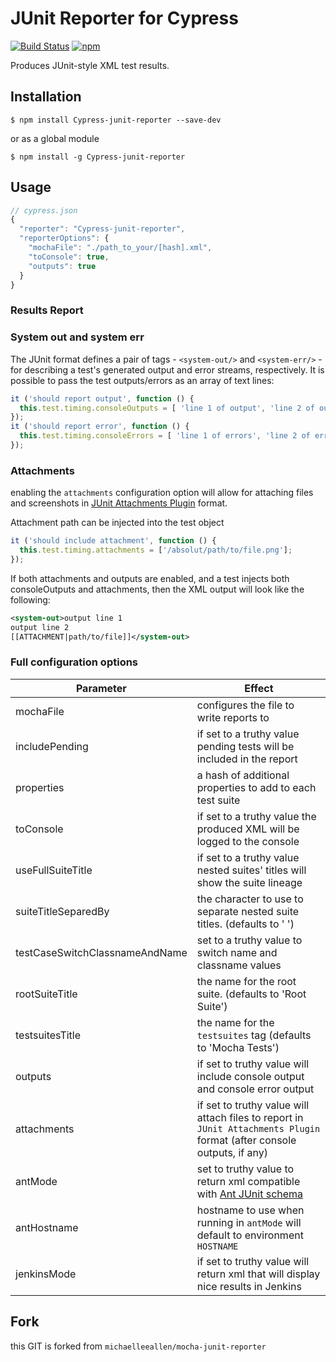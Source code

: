 # JUnit Reporter for Cypress

[![Build Status][travis-badge]][travis-build]
[![npm][npm-badge]][npm-listing]

Produces JUnit-style XML test results.

## Installation

```shell
$ npm install Cypress-junit-reporter --save-dev
```

or as a global module
```shell
$ npm install -g Cypress-junit-reporter
```

## Usage
```javascript
// cypress.json
{
  "reporter": "Cypress-junit-reporter",
  "reporterOptions": {
    "mochaFile": "./path_to_your/[hash].xml",   
    "toConsole": true,
    "outputs": true
  }
}
```

### Results Report
### System out and system err
The JUnit format defines a pair of tags - `<system-out/>` and `<system-err/>` - for describing a test's generated output
and error streams, respectively. It is possible to pass the test outputs/errors as an array of text lines:
```js
it ('should report output', function () {
  this.test.timing.consoleOutputs = [ 'line 1 of output', 'line 2 of output' ];
});
it ('should report error', function () {
  this.test.timing.consoleErrors = [ 'line 1 of errors', 'line 2 of errors' ];
});
```
### Attachments
enabling the `attachments` configuration option will allow for attaching files and screenshots in [JUnit Attachments Plugin](https://wiki.jenkins.io/display/JENKINS/JUnit+Attachments+Plugin) format.

Attachment path can be injected into the test object
```js
it ('should include attachment', function () {
  this.test.timing.attachments = ['/absolut/path/to/file.png'];
});
```

If both attachments and outputs are enabled, and a test injects both consoleOutputs and attachments, then
the XML output will look like the following:
```xml
<system-out>output line 1
output line 2
[[ATTACHMENT|path/to/file]]</system-out>
```

### Full configuration options

| Parameter | Effect |
| --------- | ------ |
| mochaFile | configures the file to write reports to |
| includePending | if set to a truthy value pending tests will be included in the report |
| properties | a hash of additional properties to add to each test suite |
| toConsole | if set to a truthy value the produced XML will be logged to the console |
| useFullSuiteTitle | if set to a truthy value nested suites' titles will show the suite lineage |
| suiteTitleSeparedBy | the character to use to separate nested suite titles. (defaults to ' ') |
| testCaseSwitchClassnameAndName | set to a truthy value to switch name and classname values |
| rootSuiteTitle | the name for the root suite. (defaults to 'Root Suite') |
| testsuitesTitle | the name for the `testsuites` tag (defaults to 'Mocha Tests') |
| outputs | if set to truthy value will include console output and console error output |
| attachments | if set to truthy value will attach files to report in `JUnit Attachments Plugin` format (after console outputs, if any) |
| antMode | set to truthy value to return xml compatible with [Ant JUnit schema][ant-schema] |
| antHostname | hostname to use when running in `antMode`  will default to environment `HOSTNAME` |
| jenkinsMode | if set to truthy value will return xml that will display nice results in Jenkins |

[travis-badge]: https://travis-ci.org/michaelleeallen/mocha-junit-reporter.svg?branch=master
[travis-build]: https://travis-ci.org/michaelleeallen/mocha-junit-reporter
[npm-badge]: https://img.shields.io/npm/v/mocha-junit-reporter.svg?maxAge=2592000
[npm-listing]: https://www.npmjs.com/package/mocha-junit-reporter
[ant-schema]: http://windyroad.org/dl/Open%20Source/JUnit.xsd

## Fork
this GIT is forked from `michaelleeallen/mocha-junit-reporter`